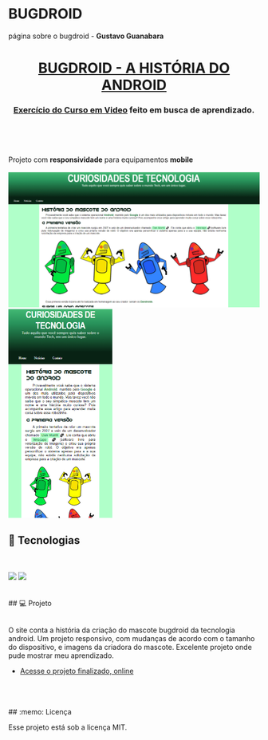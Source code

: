 # BUGDROID
página sobre o bugdroid - **Gustavo Guanabara**

<div>
  <a href=" https://mvsdias.github.io/BUGDROID/">
   <h1 font-size="90px" align="center">BUGDROID - A HISTÓRIA DO ANDROID</h1>
  
  <h3 align="center">Exercício do <a href="https://www.cursoemvideo.com">Curso em Video</a> feito em busca de aprendizado.</h3>
  </a>
</div>
<br>
<br>
<br>

Projeto com **responsividade** para equipamentos **mobile**
<br>
<br>
<img src="https://github.com/MVSDias/BUGDROID/blob/main/desktop.bugdroid.png?raw=true" width="780px" alt="bugdroid.desktop"/>
<img src="https://github.com/MVSDias/BUGDROID/blob/main/mobile.bugdroid.png?raw=true" height="420px" alt="bugdroid.mobile"/>
## 🚀 Tecnologias
<br>
<br>



<img src="https://img.shields.io/badge/HTML5-E34F26?style=for-the-badge&logo=html5&logoColor=white"/>
<img src="https://img.shields.io/badge/CSS3-1572B6?style=for-the-badge&logo=css3&logoColor=white"/>
<br>
<br>
<br>
## 💻 Projeto
<br>
<br>


O site conta a história da criação do mascote bugdroid da tecnologia android. 
Um projeto responsivo, com mudanças de acordo com o tamanho do dispositivo, e imagens da criadora do mascote.
Excelente projeto onde pude mostrar meu aprendizado.

- [Acesse o projeto finalizado, online](https://mvsdias.github.io/BUGDROID/)

<br>
<br>
<br>
## :memo: Licença

Esse projeto está sob a licença MIT.


